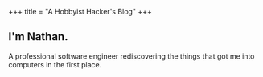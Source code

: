 +++
title = "A Hobbyist Hacker's Blog"
+++

## I'm Nathan.

A professional software engineer rediscovering the things that got me into computers in the first place.
